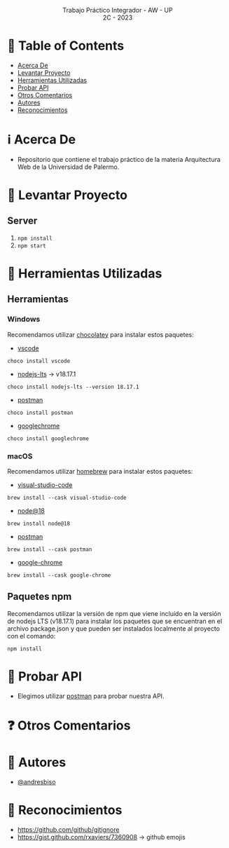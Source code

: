 <p align="center">
    Trabajo Práctico Integrador - AW - UP
    <br>
    2C - 2023
    <br>
</p>

# :pencil: Table of Contents
- [Acerca De](#about)
- [Levantar Proyecto](#run_project)
- [Herramientas Utilizadas](#built_using)
- [Probar API](#api_testing)
- [Otros Comentarios](#comments)
- [Autores](#authors)
- [Reconocimientos](#acknowledgement)

# :information_source: Acerca De <a name = "about"></a>
- Repositorio que contiene el trabajo práctico de la materia Arquitectura Web de la Universidad de Palermo.

# :wrench: Levantar Proyecto <a name = "run_project"></a>

## Server
1. ```npm install```
2. ```npm start```

# :hammer: Herramientas Utilizadas <a name = "built_using"></a>

## Herramientas
### Windows
Recomendamos utilizar [chocolatey](https://chocolatey.org/install) para instalar estos paquetes:
- [vscode](https://community.chocolatey.org/packages/vscode)
```
choco install vscode
```
- [nodejs-lts](https://community.chocolatey.org/packages/nodejs-lts) -> v18.17.1
```
choco install nodejs-lts --version 18.17.1
```
- [postman](https://community.chocolatey.org/packages/postman)
```
choco install postman
```
- [googlechrome](https://community.chocolatey.org/packages/googlechrome)
```
choco install googlechrome
```

### macOS
Recomendamos utilizar [homebrew](https://brew.sh/) para instalar estos paquetes:
- [visual-studio-code](https://formulae.brew.sh/cask/visual-studio-code#default)
```
brew install --cask visual-studio-code
```
- [node@18](https://formulae.brew.sh/formula/node@18)
```
brew install node@18
```
- [postman](https://formulae.brew.sh/cask/postman#default)
```
brew install --cask postman
```
- [google-chrome]([https://community.chocolatey.org/packages/googlechrome](https://formulae.brew.sh/cask/google-chrome#default))
```
brew install --cask google-chrome
```

## Paquetes npm
Recomendamos utilizar la versión de npm que viene incluído en la versión de nodejs LTS (v18.17.1) para instalar los paquetes que se encuentran en el archivo package.json y que pueden ser instalados localmente al proyecto con el comando:
```
npm install
```

# :telescope: Probar API <a name = "test_api"></a>
- Elegimos utilizar [postman](https://www.postman.com/) para probar nuestra API.

# :question: Otros Comentarios <a name = "comments"></a>

# :speech_balloon: Autores <a name = "authors"></a>
- [@andresbiso](https://github.com/andresbiso)

# :tada: Reconocimientos <a name = "acknowledgement"></a>
- https://github.com/github/gitignore
- https://gist.github.com/rxaviers/7360908 -> github emojis
